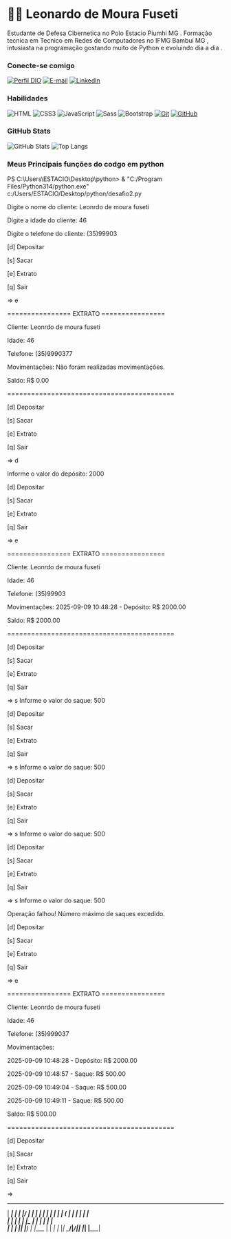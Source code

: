# 👋🏻 Leonardo de Moura Fuseti

Estudante de Defesa Cibernetica no Polo Estacio Piumhi MG . Formação tecnica em Tecnico em Redes de Computadores no IFMG Bambui MG , intusiasta na programação gostando muito de Python e evoluindo dia a dia .

### Conecte-se comigo

[![Perfil DIO](https://img.shields.io/badge/-Meu%20Perfil%20na%20DIO-30A3DC?style=for-the-badge)](https://www.dio.me/users/mourafuseti)
[![E-mail](https://img.shields.io/badge/-Email-000?style=for-the-badge&logo=microsoft-outlook&logoColor=E94D5F)](mailto:mourafuseti@gmail.com)
[![LinkedIn](https://img.shields.io/badge/-LinkedIn-000?style=for-the-badge&logo=linkedin&logoColor=30A3DC)](https://www.linkedin.com/in/leonardo-moura-fuseti-4052b0359/)

### Habilidades

![HTML](https://img.shields.io/badge/HTML-000?style=for-the-badge&logo=html5&logoColor=30A3DC)
![CSS3](https://img.shields.io/badge/CSS3-000?style=for-the-badge&logo=css3&logoColor=E94D5F)
![JavaScript](https://img.shields.io/badge/JavaScript-000?style=for-the-badge&logo=javascript&logoColor=F0DB4F)
![Sass](https://img.shields.io/badge/SASS-000?style=for-the-badge&logo=sass&logoColor=CD6799)
![Bootstrap](https://img.shields.io/badge/bootstrap-000?style=for-the-badge&logo=bootstrap&logoColor=553C7B)
[![Git](https://img.shields.io/badge/Git-000?style=for-the-badge&logo=git&logoColor=E94D5F)](https://git-scm.com/doc)
[![GitHub](https://img.shields.io/badge/GitHub-000?style=for-the-badge&logo=github&logoColor=30A3DC)](https://docs.github.com/)

### GitHub Stats

![GitHub Stats](https://github-readme-stats.vercel.app/api?username=mourafuseti&theme=transparent&bg_color=000&border_color=30A3DC&show_icons=true&icon_color=30A3DC&title_color=E94D5F&text_color=FFF)
![Top Langs](https://github-readme-stats-git-masterrstaa-rickstaa.vercel.app/api/top-langs/?username=mourafuseti&layout=compact&bg_color=000&border_color=30A3DC&title_color=E94D5F&text_color=FFF)

### Meus Principais funções do codgo em python

PS C:\Users\ESTACIO\Desktop\python> & "C:/Program Files/Python314/python.exe" c:/Users/ESTACIO/Desktop/python/desafio2.py

Digite o nome do cliente: Leonrdo de moura fuseti

Digite a idade do cliente: 46

Digite o telefone do cliente: (35)99903

[d] Depositar

[s] Sacar   

[e] Extrato  

[q] Sair     

=> e

================ EXTRATO ================

Cliente: Leonrdo de moura fuseti

Idade: 46

Telefone: (35)9990377

Movimentações:
Não foram realizadas movimentações.

Saldo: R$ 0.00

==========================================

[d] Depositar

[s] Sacar

[e] Extrato

[q] Sair

=> d

Informe o valor do depósito: 2000

[d] Depositar

[s] Sacar

[e] Extrato

[q] Sair

=> e

================ EXTRATO ================

Cliente: Leonrdo de moura fuseti

Idade: 46

Telefone: (35)99903

Movimentações:
2025-09-09 10:48:28 - Depósito: R$ 2000.00


Saldo: R$ 2000.00

==========================================

[d] Depositar

[s] Sacar

[e] Extrato

[q] Sair

=> s
Informe o valor do saque: 500

[d] Depositar

[s] Sacar

[e] Extrato

[q] Sair

=> s
Informe o valor do saque: 500

[d] Depositar

[s] Sacar

[e] Extrato

[q] Sair

=> s
Informe o valor do saque: 500

[d] Depositar

[s] Sacar

[e] Extrato

[q] Sair

=> s
Informe o valor do saque: 500

Operação falhou! Número máximo de saques excedido.

[d] Depositar

[s] Sacar

[e] Extrato

[q] Sair

=> e

================ EXTRATO ================

Cliente: Leonrdo de moura fuseti

Idade: 46

Telefone: (35)999037

Movimentações:

2025-09-09 10:48:28 - Depósito: R$ 2000.00

2025-09-09 10:48:57 - Saque: R$ 500.00

2025-09-09 10:49:04 - Saque: R$ 500.00

2025-09-09 10:49:11 - Saque: R$ 500.00


Saldo: R$ 500.00

==========================================

[d] Depositar

[s] Sacar

[e] Extrato

[q] Sair

=>


  ______ _    _  _____ ______ _______ _____ 
 |  ____| |  | |/ ____|  ____|__   __|_   _|
 | |__  | |  | | (___ | |__     | |    | |  
 |  __| | |  | |\___ \|  __|    | |    | |  
 | |    | |__| |____) | |____   | |   _| |_ 
 |_|     \____/|_____/|______|  |_|  |_____|
                                            
                                            
